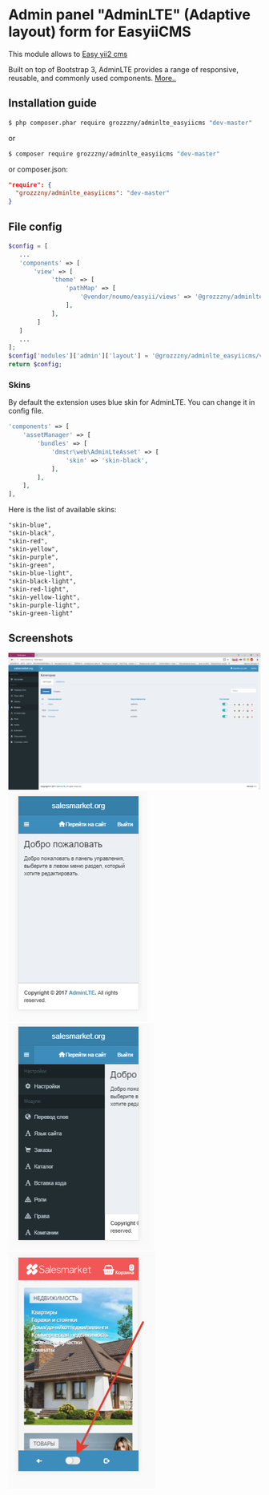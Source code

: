 Admin panel "AdminLTE" (Adaptive layout) form for EasyiiCMS 
==============================

This module allows to [Easy yii2 cms](http://github.com/noumo/easyii) 

Built on top of Bootstrap 3, AdminLTE provides a range of responsive, reusable, and commonly used components. [More..](https://adminlte.io/themes/AdminLTE/index2.html) 

## Installation guide

```bash
$ php composer.phar require grozzzny/adminlte_easyiicms "dev-master"
```
or
```bash
$ composer require grozzzny/adminlte_easyiicms "dev-master"
```
or composer.json:
```json
"require": {
  "grozzzny/adminlte_easyiicms": "dev-master"
}
```

## File config
```php
$config = [
   ...
   'components' => [
       'view' => [
            'theme' => [
                'pathMap' => [
                    '@vendor/noumo/easyii/views' => '@grozzzny/adminlte_easyiicms/views',
                ],
            ],
        ]
   ]
   ...
];
$config['modules']['admin']['layout'] = '@grozzzny/adminlte_easyiicms/views/layouts/main';
return $config;
```

### Skins

By default the extension uses blue skin for AdminLTE. You can change it in config file.

```php
'components' => [
    'assetManager' => [
        'bundles' => [
            'dmstr\web\AdminLteAsset' => [
                'skin' => 'skin-black',
            ],
        ],
    ],
],
```
Here is the list of available skins:

```
"skin-blue",
"skin-black",
"skin-red",
"skin-yellow",
"skin-purple",
"skin-green",
"skin-blue-light",
"skin-black-light",
"skin-red-light",
"skin-yellow-light",
"skin-purple-light",
"skin-green-light"
```

## Screenshots
![alt text](https://raw.githubusercontent.com/grozzzny/adminlte_easyiicms/master/media/images/2017-09-13_11-20-02.png)
![alt text](https://raw.githubusercontent.com/grozzzny/adminlte_easyiicms/master/media/images/2017-09-13_11-21-02.png)
![alt text](https://raw.githubusercontent.com/grozzzny/adminlte_easyiicms/master/media/images/2017-09-13_11-21-18.png)
![alt text](https://raw.githubusercontent.com/grozzzny/adminlte_easyiicms/master/media/images/2017-09-13_11-21-38.png)
